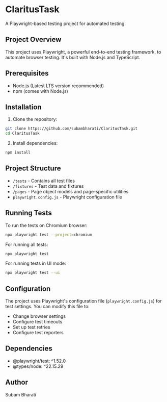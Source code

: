 # ClaritusTask

A Playwright-based testing project for automated testing.

## Project Overview

This project uses Playwright, a powerful end-to-end testing framework, to automate browser testing. It's built with Node.js and TypeScript.

## Prerequisites

- Node.js (Latest LTS version recommended)
- npm (comes with Node.js)

## Installation

1. Clone the repository:
```bash
git clone https://github.com/subambharati/ClaritusTask.git
cd ClaritusTask
```

2. Install dependencies:
```bash
npm install
```

## Project Structure

- `/tests` - Contains all test files
- `/fixtures` - Test data and fixtures
- `/pages` - Page object models and page-specific utilities
- `playwright.config.js` - Playwright configuration file

## Running Tests

To run the tests on Chromium browser:
```bash
npx playwright test --project=chromium
```

For running all tests:
```bash
npx playwright test
```

For running tests in UI mode:
```bash
npx playwright test --ui
```

## Configuration

The project uses Playwright's configuration file (`playwright.config.js`) for test settings. You can modify this file to:
- Change browser settings
- Configure test timeouts
- Set up test retries
- Configure test reporters

## Dependencies

- @playwright/test: ^1.52.0
- @types/node: ^22.15.29

## Author

Subam Bharati